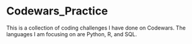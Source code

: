 # Codewars_Practice
This is a collection of coding challenges I have done on Codewars. The languages I am focusing on are Python, R, and SQL.
